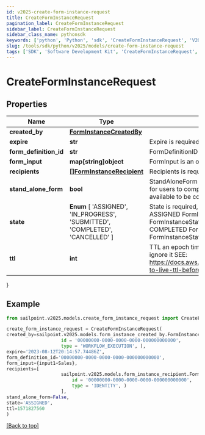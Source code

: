 ```yaml
---
id: v2025-create-form-instance-request
title: CreateFormInstanceRequest
pagination_label: CreateFormInstanceRequest
sidebar_label: CreateFormInstanceRequest
sidebar_class_name: pythonsdk
keywords: ['python', 'Python', 'sdk', 'CreateFormInstanceRequest', 'V2025CreateFormInstanceRequest'] 
slug: /tools/sdk/python/v2025/models/create-form-instance-request
tags: ['SDK', 'Software Development Kit', 'CreateFormInstanceRequest', 'V2025CreateFormInstanceRequest']
---
```


# CreateFormInstanceRequest


## Properties

Name | Type | Description | Notes
------------ | ------------- | ------------- | -------------
**created_by** | [**FormInstanceCreatedBy**](form-instance-created-by) |  | [required]
**expire** | **str** | Expire is required | [required]
**form_definition_id** | **str** | FormDefinitionID is the id of the form definition that created this form | [required]
**form_input** | **map[string]object** | FormInput is an object of form input labels to value | [optional] 
**recipients** | [**[]FormInstanceRecipient**](form-instance-recipient) | Recipients is required | [required]
**stand_alone_form** | **bool** | StandAloneForm is a boolean flag to indicate if this form should be available for users to complete via the standalone form UI or should this only be available to be completed by as an embedded form | [optional] [default to False]
**state** |  **Enum** [  'ASSIGNED',    'IN_PROGRESS',    'SUBMITTED',    'COMPLETED',    'CANCELLED' ] | State is required, if not present initial state is FormInstanceStateAssigned ASSIGNED FormInstanceStateAssigned IN_PROGRESS FormInstanceStateInProgress SUBMITTED FormInstanceStateSubmitted COMPLETED FormInstanceStateCompleted CANCELLED FormInstanceStateCancelled | [optional] 
**ttl** | **int** | TTL an epoch timestamp in seconds, it most be in seconds or dynamodb will ignore it SEE: https://docs.aws.amazon.com/amazondynamodb/latest/developerguide/time-to-live-ttl-before-you-start.html | [optional] 
}

## Example

```python
from sailpoint.v2025.models.create_form_instance_request import CreateFormInstanceRequest

create_form_instance_request = CreateFormInstanceRequest(
created_by=sailpoint.v2025.models.form_instance_created_by.FormInstanceCreatedBy(
                    id = '00000000-0000-0000-0000-000000000000', 
                    type = 'WORKFLOW_EXECUTION', ),
expire='2023-08-12T20:14:57.74486Z',
form_definition_id='00000000-0000-0000-0000-000000000000',
form_input={input1=Sales},
recipients=[
                    sailpoint.v2025.models.form_instance_recipient.FormInstanceRecipient(
                        id = '00000000-0000-0000-0000-000000000000', 
                        type = 'IDENTITY', )
                    ],
stand_alone_form=False,
state='ASSIGNED',
ttl=1571827560
)

```
[[Back to top]](#) 

